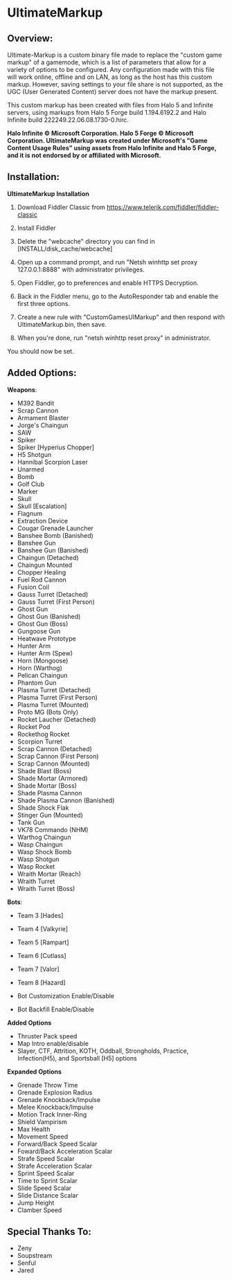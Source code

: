 # UltimateMarkup
## Overview:
Ultimate-Markup is a custom binary file made to replace the "custom game markup" of a gamemode, which is a list of parameters that allow for a variety of options to be configured. Any configuration made with this file will work online, offline and on LAN, as long as the host has this custom markup. However, saving settings to your file share is not supported, as the UGC (User Generated Content) server does not have the markup present.

This custom markup has been created with files from Halo 5 and Infinite servers, using markups from Halo 5 Forge build 1.194.6192.2 and Halo Infinite build 222249.22.06.08.1730-0.hirc.

**Halo Infinite © Microsoft Corporation. Halo 5 Forge © Microsoft Corporation. UltimateMarkup was created under Microsoft's "Game Content Usage Rules" using assets from Halo Infinite and Halo 5 Forge, and it is not endorsed by or affiliated with Microsoft.**

## Installation:
**UltimateMarkup Installation**

1. Download Fiddler Classic from https://www.telerik.com/fiddler/fiddler-classic

2. Install Fiddler

3. Delete the "webcache" directory you can find in [INSTALL/disk_cache/webcache]

4. Open up a command prompt, and run "Netsh winhttp set proxy 127.0.0.1:8888" with administrator privileges.

5. Open Fiddler, go to preferences and enable HTTPS Decryption.

6. Back in the Fiddler menu, go to the AutoResponder tab and enable the first three options.

7. Create a new rule with "CustomGamesUIMarkup" and then respond with UltimateMarkup.bin, then save.

8. When you're done, run "netsh winhttp reset proxy" in administrator.

You should now be set.

## Added Options:
**Weapons**:
- M392 Bandit
- Scrap Cannon
- Armament Blaster
- Jorge's Chaingun
- SAW
- Spiker
- Spiker [Hyperius Chopper]
- H5 Shotgun
- Hannibal Scorpion Laser
- Unarmed
- Bomb
- Golf Club
- Marker
- Skull
- Skull [Escalation]
- Flagnum
- Extraction Device
- Cougar Grenade Launcher
- Banshee Bomb (Banished)
- Banshee Gun
- Banshee Gun (Banished)
- Chaingun (Detached)
- Chaingun Mounted
- Chopper Healing
- Fuel Rod Cannon
- Fusion Coil
- Gauss Turret (Detached)
- Gauss Turret (First Person)
- Ghost Gun
- Ghost Gun (Banished)
- Ghost Gun (Boss)
- Gungoose Gun
- Heatwave Prototype
- Hunter Arm
- Hunter Arm (Spew)
- Horn (Mongoose)
- Horn (Warthog)
- Pelican Chaingun
- Phantom Gun
- Plasma Turret (Detached)
- Plasma Turret (First Person)
- Plasma Turret (Mounted)
- Proto MG (Bots Only)
- Rocket Laucher (Detached)
- Rocket Pod
- Rockethog Rocket
- Scorpion Turret
- Scrap Cannon (Detached)
- Scrap Cannon (First Person)
- Scrap Cannon (Mounted)
- Shade Blast (Boss)
- Shade Mortar (Armored)
- Shade Mortar (Boss)
- Shade Plasma Cannon
- Shade Plasma Cannon (Banished)
- Shade Shock Flak
- Stinger Gun (Mounted)
- Tank Gun
- VK78 Commando (NHM)
- Warthog Chaingun
- Wasp Chaingun
- Wasp Shock Bomb
- Wasp Shotgun
- Wasp Rocket
- Wraith Mortar (Reach)
- Wraith Turret
- Wraith Turret (Boss)

**Bots**:
- Team 3 [Hades]
 
- Team 4 [Valkyrie] 

- Team 5 [Rampart]

- Team 6 [Cutlass]

- Team 7 [Valor] 

- Team 8 [Hazard] 

- Bot Customization Enable/Disable

- Bot Backfill Enable/Disable

**Added Options**
- Thruster Pack speed
- Map Intro enable/disable
- Slayer, CTF, Attrition, KOTH, Oddball, Strongholds, Practice, Infection(H5), and Sportsball [H5] options

**Expanded Options**
- Grenade Throw Time
- Grenade Explosion Radius
- Grenade Knockback/Impulse
- Melee Knockback/Impulse
- Motion Track Inner-Ring
- Shield Vampirism
- Max Health
- Movement Speed
- Forward/Back Speed Scalar
- Foward/Back Acceleration Scalar
- Strafe Speed Scalar
- Strafe Acceleration Scalar
- Sprint Speed Scalar
- Time to Sprint Scalar
- Slide Speed Scalar
- Slide Distance Scalar
- Jump Height
- Clamber Speed

## Special Thanks To:
- Zeny
- Soupstream
- Senful
- Jared
